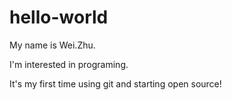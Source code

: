 # hello-world

My name is Wei.Zhu.

I'm interested in programing.

It's my first time using git and starting open source!
